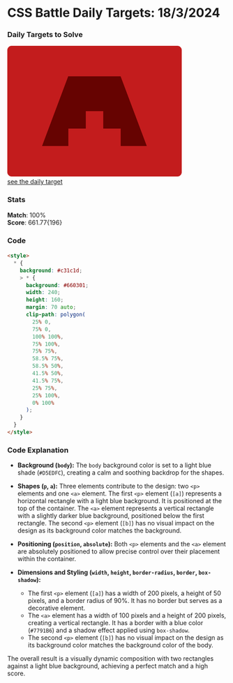 # CSS Battle Daily Targets: 18/3/2024

### Daily Targets to Solve

![picture of daily target](./images/18.png)  
[see the daily target](https://cssbattle.dev/play/geREzsU9Jig18597jjlF)

### Stats

**Match**: 100%  
**Score**: 661.77{196}

### Code

```html
<style>
  * {
    background: #c31c1d;
    > * {
      background: #660301;
      width: 240;
      height: 160;
      margin: 70 auto;
      clip-path: polygon(
        25% 0,
        75% 0,
        100% 100%,
        75% 100%,
        75% 75%,
        58.5% 75%,
        58.5% 50%,
        41.5% 50%,
        41.5% 75%,
        25% 75%,
        25% 100%,
        0% 100%
      );
    }
  }
</style>
```

### Code Explanation

- **Background (`body`):** The `body` background color is set to a light blue shade (`#D5EDFC`), creating a calm and soothing backdrop for the shapes.

- **Shapes (`p`, `a`):** Three elements contribute to the design: two `<p>` elements and one `<a>` element. The first `<p>` element (`[a]`) represents a horizontal rectangle with a light blue background. It is positioned at the top of the container. The `<a>` element represents a vertical rectangle with a slightly darker blue background, positioned below the first rectangle. The second `<p>` element (`[b]`) has no visual impact on the design as its background color matches the background.

- **Positioning (`position`, `absolute`):** Both `<p>` elements and the `<a>` element are absolutely positioned to allow precise control over their placement within the container.

- **Dimensions and Styling (`width`, `height`, `border-radius`, `border`, `box-shadow`):**
  - The first `<p>` element (`[a]`) has a width of 200 pixels, a height of 50 pixels, and a border radius of 90%. It has no border but serves as a decorative element.
  - The `<a>` element has a width of 100 pixels and a height of 200 pixels, creating a vertical rectangle. It has a border with a blue color (`#7791B6`) and a shadow effect applied using `box-shadow`.
  - The second `<p>` element (`[b]`) has no visual impact on the design as its background color matches the background color of the body.

The overall result is a visually dynamic composition with two rectangles against a light blue background, achieving a perfect match and a high score.
